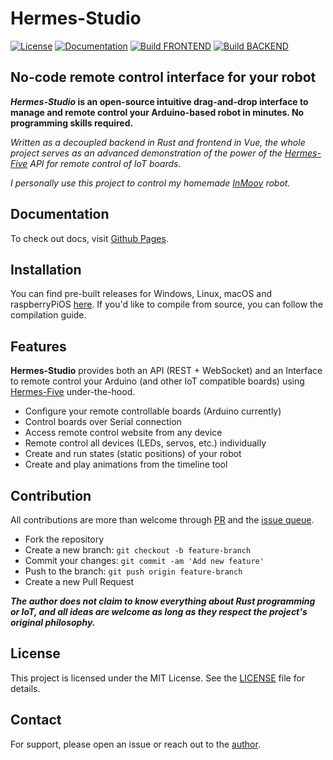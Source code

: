 # Hermes-Studio

[![License](https://img.shields.io/github/license/dclause/hermes-studio?color=success)](https://github.com/dclause/hermes-studio/blob/develop/LICENSE)
[![Documentation](https://img.shields.io/badge/documentation-_online-success)](https://dclause.github.io/hermes-studio/)
[![Build FRONTEND](https://github.com/dclause/hermes-studio/actions/workflows/build_frontend.yml/badge.svg)](https://github.com/dclause/hermes-studio/actions/workflows/build_frontend.yml)
[![Build BACKEND](https://github.com/dclause/hermes-studio/actions/workflows/build_backend.yml/badge.svg)](https://github.com/dclause/hermes-studio/actions/workflows/build_backend.yml)

## No-code remote control interface for your robot

**_Hermes-Studio_ is an open-source intuitive drag-and-drop interface to manage and remote control your Arduino-based
robot in minutes. No programming skills required.**

_Written as a decoupled backend in Rust and frontend in Vue, the whole project serves as an advanced demonstration of
the power of the [Hermes-Five](https://dclause.github.io/hermes-five/) API for remote control of IoT boards._

_I personally use this project to control my homemade [InMoov](http://inmoov.fr/) robot._

## Documentation

To check out docs, visit [Github Pages](https://dclause.github.io/hermes-studio/).

## Installation

You can find pre-built releases for Windows, Linux, macOS and
raspberryPiOS [here](https://github.com/dclause/hermes-studio/releases). If you'd like to compile from source,
you can follow the compilation guide.

## Features

**Hermes-Studio** provides both an API (REST + WebSocket) and an Interface to remote control your Arduino (and
other IoT compatible boards) using [Hermes-Five](https://github.com/dclause/hermes-five) under-the-hood.

- Configure your remote controllable boards (Arduino currently)
- Control boards over Serial connection
- Access remote control website from any device
- Remote control all devices (LEDs, servos, etc.) individually
- Create and run states (static positions) of your robot
- Create and play animations from the timeline tool

## Contribution

All contributions are more than welcome through [PR](https://github.com/dclause/hermes-studio/pulls) and
the [issue queue](https://github.com/dclause/hermes-studio/issues).

- Fork the repository
- Create a new branch: `git checkout -b feature-branch`
- Commit your changes: `git commit -am 'Add new feature'`
- Push to the branch: `git push origin feature-branch`
- Create a new Pull Request

**_The author does not claim to know everything about Rust programming or IoT, and all ideas are welcome as long as they
respect the project's original philosophy._**

## License

This project is licensed under the MIT License. See
the [LICENSE](https://github.com/dclause/hermes-studio/blob/develop/LICENSE) file for details.

## Contact

For support, please open an issue or reach out to the [author](https://github.com/dclause).